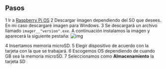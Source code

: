 
## Pasos

1 Ir a [Raspberry Pi OS](https://www.raspberrypi.com/software/) 
2 Descargar imagen dependiendo del SO que desees. En mi caso descargaré imagen para Windows.
3 Se descargará un archivo llamado `imager__"version".exe`. A continuación instalamos la imagen y aparecerá la siguiente pestaña:
![img](raspberry/imagenes/raspbian_im.jpg)

4 Insertamos memoria microSD.
5 Elegir dispositivo de acuerdo con la tarjeta con la que se trabajará.
6 Escogemos OS dependiendo de cuando GB sea la memoria microSD.
7 Seleccionamos como **Almacenamiento** la tarjeta SD

